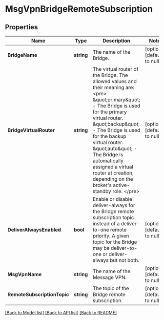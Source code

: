 # MsgVpnBridgeRemoteSubscription

## Properties
Name | Type | Description | Notes
------------ | ------------- | ------------- | -------------
**BridgeName** | **string** | The name of the Bridge. | [optional] [default to null]
**BridgeVirtualRouter** | **string** | The virtual router of the Bridge. The allowed values and their meaning are:  &lt;pre&gt; \&quot;primary\&quot; - The Bridge is used for the primary virtual router. \&quot;backup\&quot; - The Bridge is used for the backup virtual router. \&quot;auto\&quot; - The Bridge is automatically assigned a virtual router at creation, depending on the broker&#x27;s active-standby role. &lt;/pre&gt;  | [optional] [default to null]
**DeliverAlwaysEnabled** | **bool** | Enable or disable deliver-always for the Bridge remote subscription topic instead of a deliver-to-one remote priority. A given topic for the Bridge may be deliver-to-one or deliver-always but not both. | [optional] [default to null]
**MsgVpnName** | **string** | The name of the Message VPN. | [optional] [default to null]
**RemoteSubscriptionTopic** | **string** | The topic of the Bridge remote subscription. | [optional] [default to null]

[[Back to Model list]](../README.md#documentation-for-models) [[Back to API list]](../README.md#documentation-for-api-endpoints) [[Back to README]](../README.md)


